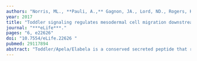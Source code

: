 ```yaml
---
authors: "Norris, ML., **Pauli, A.,** Gagnon, JA., Lord, ND., Rogers, KW., Mosimann, C., Zon, LI., Schier, AF."
year: 2017
title: "Toddler signaling regulates mesodermal cell migration downstream of Nodal signaling"
journal: "***eLife***."
pages: "6, e22626"
doi: "10.7554/eLife.22626 "
pubmed: 29117894
abstract: "Toddler/Apela/Elabela is a conserved secreted peptide that regulates mesendoderm development during zebrafish gastrulation. Two non-exclusive models have been proposed to explain Toddler function. The ‘specification model’ postulates that Toddler signaling enhances Nodal signaling to properly specify endoderm, whereas the ‘migration model’ posits that Toddler signaling regulates mesendodermal cell migration downstream of Nodal signaling. Here, we test key predictions of both models. We find that in toddler mutants Nodal signaling is initially normal and increasing endoderm specification does not rescue mesendodermal cell migration. Mesodermal cell migration defects in toddler mutants result from a decrease in animal pole- directed migration and are independent of endoderm. Conversely, endodermal cell migration defects are dependent on a Cxcr4a-regulated tether of the endoderm to mesoderm. These results suggest that Toddler signaling regulates mesodermal cell migration downstream of Nodal signaling and indirectly affects endodermal cell migration via Cxcr4a-signaling."
---
```


